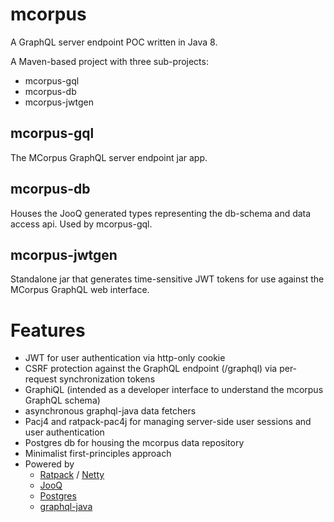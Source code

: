 # mcorpus
A GraphQL server endpoint POC written in Java 8.

A Maven-based project with three sub-projects:
- mcorpus-gql
- mcorpus-db
- mcorpus-jwtgen

## mcorpus-gql
The MCorpus GraphQL server endpoint jar app.

## mcorpus-db
Houses the JooQ generated types representing the db-schema and data access api.  Used by mcorpus-gql.

## mcorpus-jwtgen
Standalone jar that generates time-sensitive JWT tokens for use against the MCorpus GraphQL web interface.

# Features
- JWT for user authentication via http-only cookie
- CSRF protection against the GraphQL endpoint (/graphql) via per-request synchronization tokens
- GraphiQL (intended as a developer interface to understand the mcorpus GraphQL schema)
- asynchronous graphql-java data fetchers
- Pacj4 and ratpack-pac4j for managing server-side user sessions and user authentication
- Postgres db for housing the mcorpus data repository
- Minimalist first-principles approach
- Powered by 
  - [Ratpack](https://ratpack.io/) / [Netty](https://netty.io/)
  - [JooQ](https://www.jooq.org/)
  - [Postgres](https://www.postgresql.org/)
  - [graphql-java](https://github.com/graphql-java/graphql-java)
